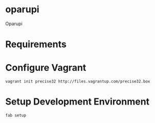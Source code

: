 oparupi
=======

Oparupi

Requirements
===========



Configure Vagrant
=================

    vagrant init precise32 http://files.vagrantup.com/precise32.box

Setup Development Environment
=============================

    fab setup
